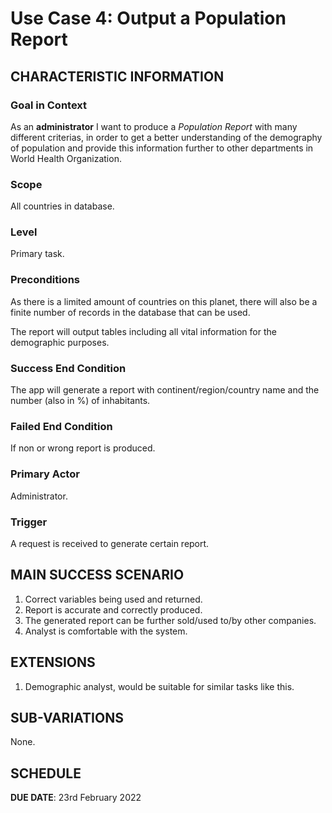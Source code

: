 # Use Case 4: Output a Population Report

## CHARACTERISTIC INFORMATION

### Goal in Context
As an **administrator** I want to produce a *Population Report* with many different criterias, in order to get 
a better understanding of the demography of population and provide this information further to other departments in World Health Organization.

### Scope
All countries in database.

### Level
Primary task.

### Preconditions
As there is a limited amount of countries on this planet, there will also be a finite number of 
records in the database that can be used.

The report will output tables including all vital information for the demographic purposes. 
### Success End Condition
The app will generate a report with continent/region/country name and the number (also in %) of inhabitants.

### Failed End Condition
If non or wrong report is produced.

### Primary Actor
Administrator.

### Trigger
A request is received to generate certain report.

## MAIN SUCCESS SCENARIO

1. Correct variables being used and returned.
2. Report is accurate and correctly produced.
3. The generated report can be further sold/used to/by other companies.
4. Analyst is comfortable with the system.

## EXTENSIONS

1. Demographic analyst, would be suitable for similar tasks like this.

## SUB-VARIATIONS

None.

## SCHEDULE

**DUE DATE**: 23rd February 2022